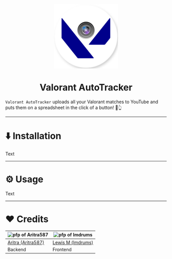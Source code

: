 <div style="text-align: center;">
    <img src="doc_images/logo.png" alt="drawing" height="200"/>
    <h1>Valorant AutoTracker</h1>
</div>

`Valorant AutoTracker` uploads all your Valorant matches to YouTube and puts them on a spreadsheet in the click of a button! 🔘👆

---

# ⬇️ Installation

Text

---

# ⚙️ Usage

Text

---

# ❤️ Credits

<img src="https://github.com/Aritra587.png" alt="pfp of Aritra587" height="200"/> | <img src="https://github.com/lmdrums.png" alt="pfp of lmdrums" height="200"/>
---|---
[Aritra (Aritra587)](https://github.com/Aritra587) | [Lewis M (lmdrums)](https://github.com/lmdrums)
Backend | Frontend




